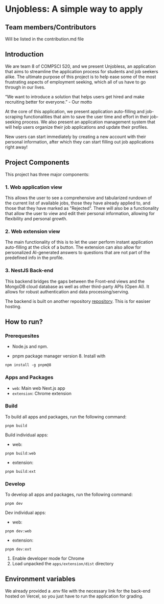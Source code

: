 # Unjobless: A simple way to apply

## Team members/Contributors

Will be listed in the contribution.md file

## Introduction

We are team 8 of COMPSCI 520, and we present Unjobless, an application that aims to streamline the application process for students and job seekers alike. The ultimate purpose of this project is to help ease some of the most frustrating aspects of employment seeking, which all of us have to go through in our lives. 

“We want to introduce a solution that
helps users get hired and make
recruiting better for everyone.” - Our motto


At the core of this application, we present application auto-filling and job-scraping functionalities that aim to save the user time and effort in their job-seeking process. We also present an application management system that will help users organize their job applications and update their profiles. 

New users can start immediately by creating a new account with their personal information, after which they can start filling out job applications right away!

## Project Components

This project has three major components:

### 1. Web application view

This allows the user to see a comprehensive and tabularized rundown of the current list of available jobs, those they have already applied to, and those that they have marked as "Rejected". There will also be a functionality that 
allow the user to view and edit their personal information, allowing for flexibility and personal growth.

### 2. Web extension view

The main functionality of this is to let the user perform instant application auto-filling at the click of a button. The extension can also allow for personalized AI-generated answers to questions that are not part of the predefined info in the profile.

### 3. NestJS Back-end

This backend bridges the gaps between the Front-end views and the MongoDB cloud database as well as other third-party APIs (Open AI). It allows for robust authentication and data processing/serving. 

The backend is built on another repository [repository](https://github.com/kien-to/cs520-backend). This is for easiser hosting.

## How to run?

### Prerequesites

- Node.js and npm.

- pnpm package manager version 8. Install with 
```
npm install -g pnpm@8
```

### Apps and Packages

- `web`: Main web Next.js app
- `extension`: Chrome extension

### Build

To build all apps and packages, run the following command:

```
pnpm build
```

Build individual apps:

- web:

```
pnpm build:web
```

- extension:

```
pnpm build:ext
```

### Develop

To develop all apps and packages, run the following command:

```
pnpm dev
```

Dev individual apps:

- web:

```
pnpm dev:web
```

- extension:

```
pnpm dev:ext
```

1. Enable developer mode for Chrome
2. Load unpacked the `apps/extension/dist` directory

## Environment variables

We already provided a .env file with the necessary link for the back-end hosted on Vercel, so you just have to run the application for grading.

